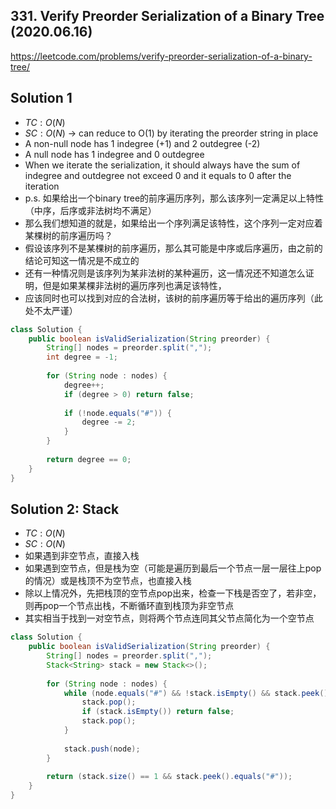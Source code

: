 ## 331. Verify Preorder Serialization of a Binary Tree (2020.06.16)

https://leetcode.com/problems/verify-preorder-serialization-of-a-binary-tree/

## Solution 1

- $TC:O(N)$
- $SC:O(N)$ -> can reduce to O(1) by iterating the preorder string in place
- A non-null node has 1 indegree (+1) and 2 outdegree (-2)
- A null node has 1 indegree and 0 outdegree
- When we iterate the serialization, it should always have the sum of indegree and outdegree not exceed 0 and it equals to 0 after the iteration
- p.s. 如果给出一个binary tree的前序遍历序列，那么该序列一定满足以上特性（中序，后序或非法树均不满足）
- 那么我们想知道的就是，如果给出一个序列满足该特性，这个序列一定对应着某棵树的前序遍历吗？
- 假设该序列不是某棵树的前序遍历，那么其可能是中序或后序遍历，由之前的结论可知这一情况是不成立的
- 还有一种情况则是该序列为某非法树的某种遍历，这一情况还不知道怎么证明，但是如果某棵非法树的遍历序列也满足该特性，
- 应该同时也可以找到对应的合法树，该树的前序遍历等于给出的遍历序列（此处不太严谨）

```java
class Solution {
    public boolean isValidSerialization(String preorder) {
        String[] nodes = preorder.split(",");
        int degree = -1;
        
        for (String node : nodes) {
            degree++;
            if (degree > 0) return false;
            
            if (!node.equals("#")) {
                degree -= 2;
            }
        }
        
        return degree == 0;
    }
}
```

## Solution 2: Stack

- $TC:O(N)$
- $SC:O(N)$
- 如果遇到非空节点，直接入栈
- 如果遇到空节点，但是栈为空（可能是遍历到最后一个节点一层一层往上pop的情况）或是栈顶不为空节点，也直接入栈
- 除以上情况外，先把栈顶的空节点pop出来，检查一下栈是否空了，若非空，则再pop一个节点出栈，不断循环直到栈顶为非空节点
- 其实相当于找到一对空节点，则将两个节点连同其父节点简化为一个空节点

```java
class Solution {
    public boolean isValidSerialization(String preorder) {
        String[] nodes = preorder.split(",");
        Stack<String> stack = new Stack<>();
        
        for (String node : nodes) {
            while (node.equals("#") && !stack.isEmpty() && stack.peek().equals("#")) {
                stack.pop();
                if (stack.isEmpty()) return false;
                stack.pop();
            }
            
            stack.push(node);
        }
        
        return (stack.size() == 1 && stack.peek().equals("#"));
    }
}
```


